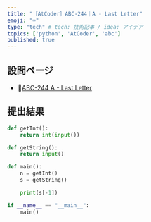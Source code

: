 ```yaml
---
title: "［AtCoder］ABC-244｜A - Last Letter"
emoji: "⌨️"
type: "tech" # tech: 技術記事 / idea: アイデア
topics: ['python', 'AtCoder', 'abc']
published: true
---
```


## 設問ページ

- 🔗[ABC-244 A - Last Letter](https://atcoder.jp/contests/abc244/tasks/abc244_a)

## 提出結果

```python
def getInt():
    return int(input())

def getString():
    return input()

def main():
    n = getInt()
    s = getString()

    print(s[-1])

if __name__ == "__main__":
    main()
```
